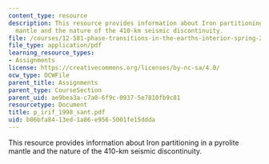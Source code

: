 ```yaml
---
content_type: resource
description: This resource provides information about Iron partitioning in a pyrolite
  mantle and the nature of the 410-km seismic discontinuity.
file: /courses/12-581-phase-transitions-in-the-earths-interior-spring-2005/b06bfa8413ed1a86e9565001fe15ddda_p_irif_1998_sant.pdf
file_type: application/pdf
learning_resource_types:
- Assignments
license: https://creativecommons.org/licenses/by-nc-sa/4.0/
ocw_type: OCWFile
parent_title: Assignments
parent_type: CourseSection
parent_uid: ae9bea3a-c7a0-6f9c-0937-5e7810fb9c81
resourcetype: Document
title: p_irif_1998_sant.pdf
uid: b06bfa84-13ed-1a86-e956-5001fe15ddda
---
```

This resource provides information about Iron partitioning in a pyrolite mantle and the nature of the 410-km seismic discontinuity.
